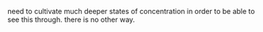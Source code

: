 need to cultivate much deeper states of concentration in order to be able to see this through. there is no other way.

